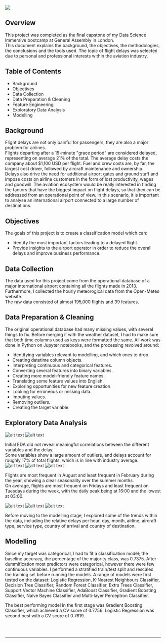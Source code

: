 ![](images/00_cover.png?raw=true)



## Overview

This project was completed as the final capstone of my Data Science Immersive bootcamp at General Assembly in London.  
This document explains the background, the objectives, the methodologies, the conclusions and the tools used. The topic of flight delays was selected due to personal and professional interests within the aviation industry.



## Table of Contents

* Background
* Objectives
* Data Collection
* Data Preparation & Cleaning
* Feature Engineering
* Exploratory Data Analysis
* Modelling



## Background

Flight delays are not only painful for passengers, they are also a major problem for airlines.  
Flights departing after a 15-minute "grace period" are considered delayed, representing on average 21% of the total. The average delay costs the company about $1,100 USD per flight. Fuel and crew costs are, by far, the largest cost driver, followed by aircraft maintenance and ownership.  
Delays also drive the need for additional airport gates and ground staff and impose costs on airline customers in the form of lost productivity, wages and goodwill.
The aviation ecosystem would be really interested in finding the factors that have the biggest impact on flight delays, so that they can be addressed from an operational point of view. In this scenario, it is important to analyse an international airport connected to a large number of destinations. 



## Objectives

The goals of this project is to create a classification model which can:

- Identify the most important factors leading to a delayed flight.
- Provide insights to the airport operator in order to reduce the overall delays and improve business performance.


## Data Collection

The data used for this project come from the operational database of a major international airport containing all the flights made in 2013. Furthermore, I collected the hourly meteorogical data from the Open-Meteo website.  
The raw data consisted of almost 195,000 flights and 39 features.  


## Data Preparation & Cleaning

The original operational database had many missing values, with several things to fix. Before merging it with the weather dataset, I had to make sure that both time columns used as keys were formatted the same.
All work was done in Python on Jupyter notebooks, and the processing revolved around:

* Identifying variables relevant to modelling, and which ones to drop.
* Creating datetime column objects.
* Interpreting continuous and categorical features.
* Converting several features into binary variables.
* Creating more model-friendly feature names.
* Translating some feature values into English.
* Exploring opportunities for new feature creation.
* Looking for erroneous or missing data.
* Imputing values.
* Removing outliers.
* Creating the target variable.


## Exploratory Data Analysis

![alt text](./images/01_heatmap_01.png "Heatmap of correlations between continuous variables")
![alt text](./images/04_boxplot_01.png "Box plots of continuous variables")

Initial EDA did not reveal meaningful correlations between the different variables and the delay.  
Some variables show a large amount of outliers, and delays account for roughly 17% of total flights, which is in line with industry average.  
  ![alt text](./images/06_total_month.png "Total Flights per Month")
  ![alt text](./images/07_total_day.png "Average Flights per Weekday")
  ![alt text](./images/08_total_hour.png "Average Flights per Hour")

Flights are most frequent in August and least frequent in February during the year, showing a clear seasonality over the summer months.  
On average, flights are most frequent on Fridays and least frequent on Tuesdays during the week, with the daily peak being at 16:00 and the lowest at 03:00.

  ![alt text](./images/10_rel_delay_month.png "Flight Delays by Month - Relative")
  ![alt text](./images/12_rel_delay_day.png "Flight Delays by Weekday - Relative")
  ![alt text](./images/14_rel_delay_hour.png "Flights Delays by Hour - Relative")

Before moving to the modelling stage, I explored some of the trends within the data, including the relative delays per hour, day, month, airline, aircraft type, service type, country of arrival and country of destination.



## Modelling

Since my target was categorical, I had to fit a classification model; the baseline accuracy, the percentage of the majority class, was 0.7375.
After dummification most predictors were categorical, however there were few continuous variables. I performed a stratified train/test split and rescaled the training set before running the models.
A range of models were first tested on the dataset: Logistic Regression, K-Nearest Neighbours Classifier, Decision Tree Classifier, Random Forest Classifier, Extra Trees Classifier, Support Vector Machine Classifier, AdaBoost Classifier, Gradient Boosting Classifier, Naïve Bayes Classifier and Multi-layer Perceptron Classifier.

The best performing model in the first stage was Gradient Boosting Classifier, which achieved a CV score of 0.7756.
Logistic Regression was second best with a CV score of 0.7619. 



<br/><br/>




***